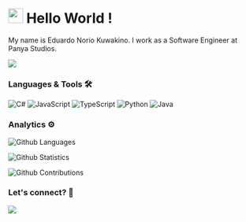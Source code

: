 
<h1><img src="https://emojis.slackmojis.com/emojis/images/1531849430/4246/blob-sunglasses.gif?1531849430" width="30"/> Hello World ! </h1>

My name is Eduardo Norio Kuwakino. I work as a Software Engineer at Panya Studios.

![](http://estruyf-github.azurewebsites.net/api/VisitorHit?user=kuwakino&repo=kuwakino&countColorcountColor)

### Languages & Tools 🛠  
<img alt="C#" src="https://img.shields.io/badge/c%23%20-%23239120.svg?&style=for-the-badge&logo=c-sharp&logoColor=white"/> <img alt="JavaScript" src="https://img.shields.io/badge/javascript%20-%23323330.svg?&style=for-the-badge&logo=javascript&logoColor=%23F7DF1E"/> <img alt="TypeScript" src="https://img.shields.io/badge/typescript%20-%23007ACC.svg?&style=for-the-badge&logo=typescript&logoColor=white"/> <img alt="Python" src="https://img.shields.io/badge/python%20-%2314354C.svg?&style=for-the-badge&logo=python&logoColor=white"/> <img alt="Java" src="https://img.shields.io/badge/java-%23ED8B00.svg?&style=for-the-badge&logo=java&logoColor=white"/>


### Analytics ⚙️

![Github Languages](https://github-readme-stats.vercel.app/api/top-langs/?username=kuwakino&layout=compact&count_private=true)

![Github Statistics](https://github-readme-stats.vercel.app/api/?username=kuwakino&count_private=true&show_icons=true)

![Github Contributions](https://github-readme-streak-stats.herokuapp.com/?user=kuwakino&hide_border=true)

### Let's connect? 🤝

<p align="left">

<a href="https://www.linkedin.com/in/eduardokuwakino/"><img src="https://img.shields.io/badge/-LinkedIn-0077B5?style=flat&logo=Linkedin&logoColor=white"/></a>

</p>
